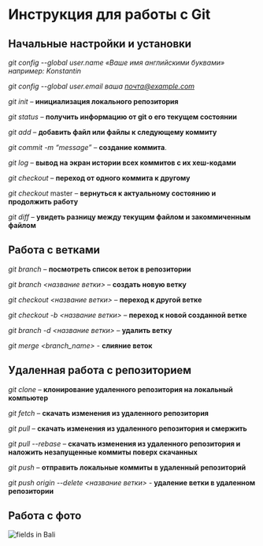 # Инструкция для работы с Git

## Начальные настройки и установки

*git config --global user.name «Ваше имя английскими буквами»  например: Konstantin*

*git config --global user.email ваша почта@example.com*

*git init* – **инициализация локального репозитория**

*git status* – **получить информацию от git о его текущем состоянии**

*git add* – **добавить файл или файлы к следующему коммиту**

*git commit -m “message”* – **создание коммита**.

*git log* – **вывод на экран истории всех коммитов с их хеш-кодами**

*git checkout* – **переход от одного коммита к другому**

*git checkout* master – **вернуться к актуальному состоянию и продолжить работу**

*git diff* – **увидеть разницу между текущим файлом и закоммиченным файлом**

## Работа с ветками

*git branch* – **посмотреть список веток в репозитории**

*git branch <название ветки>* – **создать новую ветку**

*git checkout <название ветки>* – **переход к другой ветке**

*git checkout -b <название ветки>* – **переход к новой созданной ветке**

*git branch -d <название ветки>* – **удалить ветку**

*git merge <branch_name>* - **слияние веток**

## Удаленная работа с репозиторием

*git clone* – **клонирование удаленного репозитория на локальный компьютер**

*git fetch* – **скачать изменения из удаленного репозитория**

*git pull* – **скачать изменения из удаленного репозитория и смержить**

*git pull --rebase* – **скачать изменения из удаленного репозитория и наложить незапущенные коммиты поверх скачанных**

*git push* – **отправить локальные коммиты в удаленный репозиторий**

*git push origin --delete <название ветки>* - **удаление ветки в удаленном репозитории**

## Работа с фото

![fields in Bali](2.-David-Lazar-Bali-for-Ideal-Escapes-1600px.jpg)